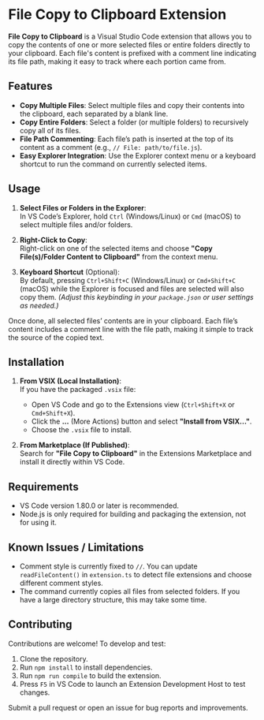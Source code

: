 # File Copy to Clipboard Extension

**File Copy to Clipboard** is a Visual Studio Code extension that allows you to copy the contents of one or more selected files or entire folders directly to your clipboard. Each file's content is prefixed with a comment line indicating its file path, making it easy to track where each portion came from.

## Features

- **Copy Multiple Files**: Select multiple files and copy their contents into the clipboard, each separated by a blank line.
- **Copy Entire Folders**: Select a folder (or multiple folders) to recursively copy all of its files.
- **File Path Commenting**: Each file’s path is inserted at the top of its content as a comment (e.g., `// File: path/to/file.js`).
- **Easy Explorer Integration**: Use the Explorer context menu or a keyboard shortcut to run the command on currently selected items.

## Usage

1. **Select Files or Folders in the Explorer**:  
   In VS Code’s Explorer, hold `Ctrl` (Windows/Linux) or `Cmd` (macOS) to select multiple files and/or folders.

2. **Right-Click to Copy**:  
   Right-click on one of the selected items and choose **"Copy File(s)/Folder Content to Clipboard"** from the context menu.

3. **Keyboard Shortcut** (Optional):  
   By default, pressing `Ctrl+Shift+C` (Windows/Linux) or `Cmd+Shift+C` (macOS) while the Explorer is focused and files are selected will also copy them. *(Adjust this keybinding in your `package.json` or user settings as needed.)*

Once done, all selected files’ contents are in your clipboard. Each file’s content includes a comment line with the file path, making it simple to track the source of the copied text.

## Installation

1. **From VSIX (Local Installation)**:  
   If you have the packaged `.vsix` file:
   - Open VS Code and go to the Extensions view (`Ctrl+Shift+X` or `Cmd+Shift+X`).
   - Click the **...** (More Actions) button and select **"Install from VSIX..."**.
   - Choose the `.vsix` file to install.

2. **From Marketplace (If Published)**:  
   Search for **"File Copy to Clipboard"** in the Extensions Marketplace and install it directly within VS Code.

## Requirements

- VS Code version 1.80.0 or later is recommended.
- Node.js is only required for building and packaging the extension, not for using it.

## Known Issues / Limitations

- Comment style is currently fixed to `//`. You can update `readFileContent()` in `extension.ts` to detect file extensions and choose different comment styles.
- The command currently copies all files from selected folders. If you have a large directory structure, this may take some time.

## Contributing

Contributions are welcome! To develop and test:

1. Clone the repository.
2. Run `npm install` to install dependencies.
3. Run `npm run compile` to build the extension.
4. Press `F5` in VS Code to launch an Extension Development Host to test changes.

Submit a pull request or open an issue for bug reports and improvements.

